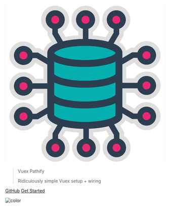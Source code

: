 ![logo](assets/img/logos/logo.svg)

<blockquote>
    <p class="title">Vuex Pathify</p>
    <p class="strapline">Ridiculously simple Vuex setup + wiring</p>
</blockquote>

[GitHub](https://github.com/davestewart/vuex-pathify)
[Get Started](#home)


![color](#FFFFFF)